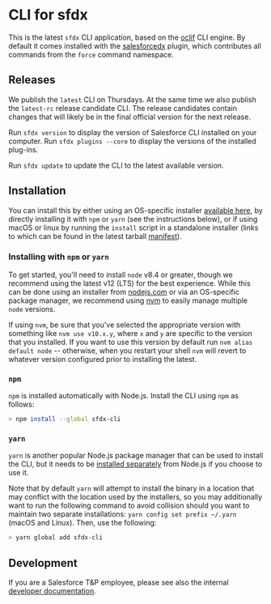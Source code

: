 # CLI for sfdx

This is the latest `sfdx` CLI application, based on the
[oclif](https://oclif.io) CLI engine. By default it comes installed with the [salesforcedx](https://www.npmjs.com/package/salesforcedx) plugin, which contributes all commands from the `force` command namespace.

## Releases

We publish the `latest` CLI on Thursdays. At the same time we also publish the `latest-rc` release candidate CLI. The release candidates contain changes that will likely be in the final official version for the next release.

Run `sfdx version` to display the version of Salesforce CLI installed on your computer. Run `sfdx plugins --core` to display the versions of the installed plug-ins.

Run `sfdx update` to update the CLI to the latest available version.

## Installation

You can install this by either using an OS-specific installer [available here](https://developer.salesforce.com/tools/sfdxcli), by directly installing it with `npm` or `yarn` (see the instructions below), or if using macOS or linux by running the `install` script in a standalone installer (links to which can be found in the latest tarball [manifest](https://developer.salesforce.com/media/salesforce-cli/manifest.json)).

### Installing with `npm` or `yarn`

To get started, you'll need to install `node` v8.4 or greater, though we recommend using the latest v12 (LTS) for the best experience. While this can be done using an installer from [nodejs.com](nodejs.com) or via an OS-specific package manager, we recommend using [nvm](https://github.com/creationix/nvm) to easily manage multiple `node` versions.

If using `nvm`, be sure that you've selected the appropriate version with something like `nvm use v10.x.y`, where `x` and `y` are specific to the version that you installed. If you want to use this version by default run `nvm alias default node` -- otherwise, when you restart your shell `nvm` will revert to whatever version configured prior to installing the latest.

### `npm`

`npm` is installed automatically with Node.js. Install the CLI using `npm` as follows:

```bash
> npm install --global sfdx-cli
```

### `yarn`

`yarn` is another popular Node.js package manager that can be used to install the CLI, but it needs to be [installed separately](https://yarnpkg.com/en/docs/install) from Node.js if you choose to use it.

Note that by default `yarn` will attempt to install the binary in a location that may conflict with the location used by the installers, so you may additionally want to run the following command to avoid collision should you want to maintain two separate installations: `yarn config set prefix ~/.yarn` (macOS and Linux). Then, use the following:

```bash
> yarn global add sfdx-cli
```

## Development

If you are a Salesforce T&P employee, please see also the internal [developer documentation](./DEVELOPER.md).
